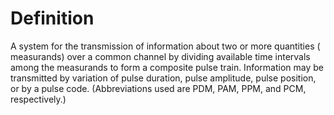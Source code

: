 # Definition

A system for the transmission of information about two or more
quantities ( measurands) over a common channel by dividing available
time intervals among the measurands to form a composite pulse train.
Information may be transmitted by variation of pulse duration, pulse
amplitude, pulse position, or by a pulse code. (Abbreviations used are
PDM, PAM, PPM, and PCM, respectively.)
